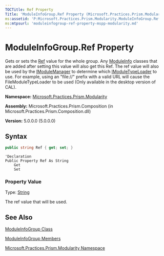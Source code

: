 ```yaml
---
TOCTitle: Ref Property
Title: 'ModuleInfoGroup.Ref Property (Microsoft.Practices.Prism.Modularity)'
ms:assetid: 'P:Microsoft.Practices.Prism.Modularity.ModuleInfoGroup.Ref'
ms:mtpsurl: 'moduleinfogroup-ref-property-mspp-modularity.md'
---
```



# ModuleInfoGroup.Ref Property

Gets or sets the [Ref](/patterns-practices/reference/moduleinfo-ref-property-mspp-modularity) value for the whole group. Any [ModuleInfo](/patterns-practices/reference/moduleinfo-class-mspp-modularity)  classes that are added after setting this value will also get this Ref. The ref value will also be used by the [IModuleManager](/patterns-practices/reference/imodulemanager-interface-mspp-modularity) to determine which [IModuleTypeLoader](/patterns-practices/reference/imoduletypeloader-interface-mspp-modularity) to use. For example, using an "file://" prefix with a valid URL will cause the FileModuleTypeLoader to be used (Only available in the desktop version of CAL).

**Namespace:** [Microsoft.Practices.Prism.Modularity](/patterns-practices/reference/mspp-modularity-namespace)

**Assembly:** Microsoft.Practices.Prism.Composition (in Microsoft.Practices.Prism.Composition.dll)

**Version:** 5.0.0.0 (5.0.0.0)

## Syntax
```C#
public string Ref { get; set; }
```

```VB
'Declaration
Public Property Ref As String
	Get
	Set
```


### Property Value

Type: [String](http://msdn.microsoft.com/en-us/library/s1wwdcbf)

The ref value that will be used.

## See Also

[ModuleInfoGroup Class](/patterns-practices/reference/moduleinfogroup-class-mspp-modularity)

[ModuleInfoGroup Members](/patterns-practices/reference/moduleinfogroup-members-mspp-modularity)

[Microsoft.Practices.Prism.Modularity Namespace](/patterns-practices/reference/mspp-modularity-namespace)